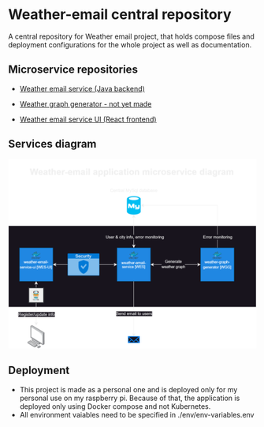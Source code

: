 # Weather-email central repository
A central repository for Weather email project, that holds compose files and deployment configurations for the whole project as well as documentation.

## Microservice repositories

- [Weather email service (Java backend)](https://github.com/jakvitov/wes](https://github.com/jakvitov/weather-email-service))

- [Weather graph generator - not yet made](#)

- [Weather email service UI (React frontend)](https://github.com/jakvitov/web-email-service-ui)


## Services diagram
![Application architecture diagram](https://github.com/jakvitov/weather-email-central/blob/main/diagrams/Weather-email-microservice-diagram.png)

## Deployment
- This project is made as a personal one and is deployed only for my personal use on my raspberry pi. Because of that, the application is deployed only using Docker compose and not Kubernetes. 
- All environment vaiables need to be specified in ./env/env-variables.env


